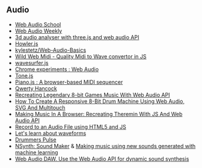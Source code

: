 ## Audio

* [Web Audio School](http://mmckegg.github.io/web-audio-school/)
* [Web Audio Weekly](http://blog.chrislowis.co.uk/waw.html)
* [3d audio analyser with three.js and web audio API](http://blog.neribarnini.me/3d-audio-analyser-with-three-js-and-web-audio-api/)
* [Howler.js](https://github.com/goldfire/howler.js)
* [kylestetz/Web-Audio-Basics](https://github.com/kylestetz/Web-Audio-Basics)
* [Wild Web Midi - Quality Midi to Wave convertor in JS](http://zz85.github.io/wild-web-midi/)
* [wavesurfer.js](http://www.wavesurfer.fm/)
* [Chrome experiments : Web Audio](https://www.chromeexperiments.com/web-audio-api)
* [Tone.js](https://tonejs.github.io)
* [Piano.js : A browser-based MIDI sequencer](https://github.com/ansonkao/PIANO.js)
* [Qwerty Hancock](http://stuartmemo.com/qwerty-hancock/)
* [Recreating Legendary 8-bit Games Music With Web Audio API](https://codepen.io/gregh/post/recreating-legendary-8-bit-games-music-with-web-audio-api)
* [How To Create A Responsive 8-Bit Drum Machine Using Web Audio, SVG And Multitouch](https://www.smashingmagazine.com/2016/08/how-to-create-a-responsive-8-bit-drum-machine-using-web-audio-svg-and-multitouch/)
* [Making Music In A Browser: Recreating Theremin With JS And Web Audio API](https://www.smashingmagazine.com/2016/06/make-music-in-the-browser-with-a-web-audio-theremin/)
* [Record to an Audio File using HTML5 and JS](https://air.ghost.io/recording-to-an-audio-file-using-html5-and-js/)
* [Let's learn about waveforms](https://pudding.cool/2018/02/waveforms/)
* [Drummers Pulse](https://drummers-pulse.com/)
* [NSynth: Sound Maker](https://experiments.withgoogle.com/sound-maker) & [Making music using new sounds
generated with machine learning](https://nsynthsuper.withgoogle.com/)
* [Web Audio DAW. Use the Web Audio API for dynamic sound synthesis](https://github.com/rserota/wad)

